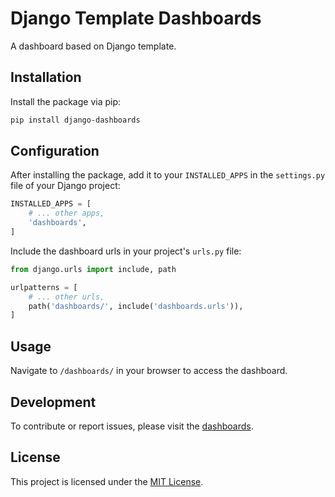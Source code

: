 # Django Template Dashboards

A dashboard based on Django template.

## Installation

Install the package via pip:

```bash
pip install django-dashboards
```

## Configuration

After installing the package, add it to your `INSTALLED_APPS` in the `settings.py` file of your Django project:

```python
INSTALLED_APPS = [
    # ... other apps,
    'dashboards',
]
```

Include the dashboard urls in your project's `urls.py` file:

```python
from django.urls import include, path

urlpatterns = [
    # ... other urls,
    path('dashboards/', include('dashboards.urls')),
]
```

## Usage

Navigate to `/dashboards/` in your browser to access the dashboard.

## Development

To contribute or report issues, please visit
the [dashboards](https://github.com/django-libraries/dashboards).

## License

This project is licensed under the [MIT License](LICENSE).